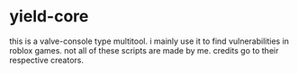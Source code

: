 # yield-core
this is a valve-console type multitool. i mainly use it to find vulnerabilities in roblox games. not all of these scripts are made by me. credits go to their respective creators.
